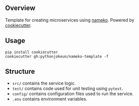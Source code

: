 ## Overview

Template for creating microservices using [nameko](https://www.nameko.io/).
Powered by [cookiecutter](https://github.com/cookiecutter/cookiecutter).

## Usage

```
pip install cookiecutter
cookiecutter gh:pythonjokeun/nameko-template -f
```

## Structure

- `src/` contains the service logic.
- `test/` contains code used for unit testing using `pytest`.
- `config/` contains configuration files used to run the service.
- `.env` contains environment variables.
